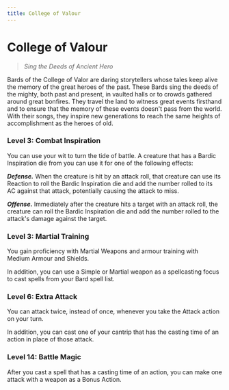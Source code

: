 ```yaml
---
title: College of Valour
---
```


# College of Valour

> *Sing the Deeds of Ancient Hero*
 
Bards of the College of Valor are daring storytellers whose tales keep alive the memory of the great heroes of the past. These Bards sing the deeds of the mighty, both past and present, in vaulted halls or to crowds gathered around great bonfires. They travel the land to witness great events firsthand and to ensure that the memory of these events doesn't pass from the world. With their songs, they inspire new generations to reach the same heights of accomplishment as the heroes of old.

### Level 3: Combat Inspiration

You can use your wit to turn the tide of battle. A creature that has a Bardic Inspiration die from you can use it for one of the following effects:

***Defense.*** When the creature is hit by an attack roll, that creature can use its Reaction to roll the Bardic Inspiration die and add the number rolled to its AC against that attack, potentially causing the attack to miss.

***Offense.*** Immediately after the creature hits a target with an attack roll, the creature can roll the Bardic Inspiration die and add the number rolled to the attack's damage against the target.

### Level 3: Martial Training

You gain proficiency with Martial Weapons and armour training with Medium Armour and Shields.

In addition, you can use a Simple or Martial weapon as a spellcasting focus to cast spells from your Bard spell list.

### Level 6: Extra Attack

You can attack twice, instead of once, whenever you take the Attack action on your turn.

In addition, you can cast one of your cantrip that has the casting time of an action in place of those attack.

### Level 14: Battle Magic

After you cast a spell that has a casting time of an action, you can make one attack with a weapon as a Bonus Action.
 
